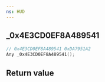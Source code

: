 ```yaml
---
ns: HUD
---
```

## _0x4E3CD0EF8A489541

```c
// 0x4E3CD0EF8A489541 0xDA7951A2
Any _0x4E3CD0EF8A489541();
```


## Return value
